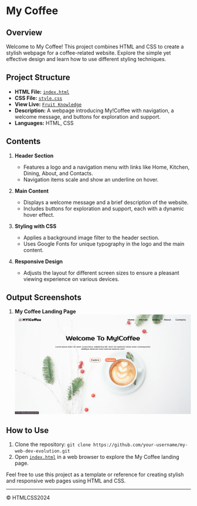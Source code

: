 # My Coffee

## Overview

Welcome to My Coffee! This project combines HTML and CSS to create a stylish webpage for a coffee-related website. Explore the simple yet effective design and learn how to use different styling techniques.

## Project Structure

- **HTML File:** [`index.html`](index.html)
- **CSS File:** [`style.css`](style.css)
- **View Live:** [`Fruit Knowledge`](https://rahulp-here.github.io/my-web-dev-evolution.github.io/Project-4/index.html)
- **Description:** A webpage introducing My!Coffee with navigation, a welcome message, and buttons for exploration and support.
- **Languages:** HTML, CSS

## Contents

1. **Header Section**
   - Features a logo and a navigation menu with links like Home, Kitchen, Dining, About, and Contacts.
   - Navigation items scale and show an underline on hover.

2. **Main Content**
   - Displays a welcome message and a brief description of the website.
   - Includes buttons for exploration and support, each with a dynamic hover effect.

3. **Styling with CSS**
   - Applies a background image filter to the header section.
   - Uses Google Fonts for unique typography in the logo and the main content.

4. **Responsive Design**
   - Adjusts the layout for different screen sizes to ensure a pleasant viewing experience on various devices.

## Output Screenshots

1. **My Coffee Landing Page**
   ![My Coffee Landing Page](./img/output/mycoffee.png)

<!-- Add more screenshots for specific sections as needed -->

## How to Use

1. Clone the repository: `git clone https://github.com/your-username/my-web-dev-evolution.git`
2. Open [`index.html`](index.html) in a web browser to explore the My Coffee landing page.

Feel free to use this project as a template or reference for creating stylish and responsive web pages using HTML and CSS.

---

&copy; HTMLCSS2024

